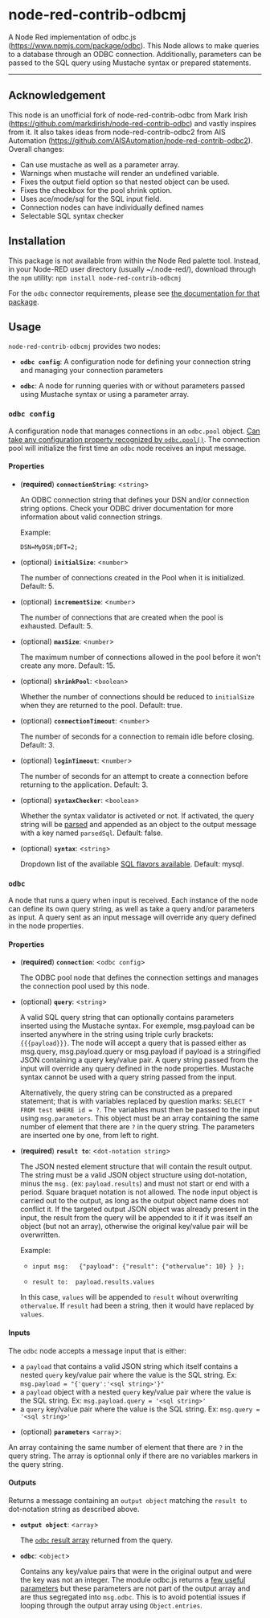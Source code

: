 # node-red-contrib-odbcmj

A Node Red implementation of odbc.js (https://www.npmjs.com/package/odbc).  This Node allows to make queries to a database through an ODBC connection.  Additionally, parameters can be passed to the SQL query using Mustache syntax or prepared statements.

---
## Acknowledgement

This node is an unofficial fork of node-red-contrib-odbc from Mark Irish (https://github.com/markdirish/node-red-contrib-odbc) and vastly inspires from it.  It also takes ideas from node-red-contrib-odbc2 from AIS Automation (https://github.com/AISAutomation/node-red-contrib-odbc2).  Overall changes:

  - Can use mustache as well as a parameter array.
  - Warnings when mustache will render an undefined variable.
  - Fixes the output field option so that nested object can be used.
  - Fixes the checkbox for the pool shrink option.
  - Uses ace/mode/sql for the SQL input field.
  - Connection nodes can have individually defined names
  - Selectable SQL syntax checker 


## Installation

This package is not available from within the Node Red palette tool.  Instead, in your Node-RED user directory (usually ~/.node-red/), download through the `npm` utility:
    ```
    npm install node-red-contrib-odbcmj
    ```

For the `odbc` connector requirements, please see [the documentation for that package](https://www.npmjs.com/package/odbc#requirements).


## Usage

`node-red-contrib-odbcmj` provides two nodes:

* **`odbc config`**: A configuration node for defining your connection string and managing your connection parameters

* **`odbc`**: A node for running queries with or without parameters passed using Mustache syntax or using a parameter array.


### `odbc config`

A configuration node that manages connections in an `odbc.pool` object. [Can take any configuration property recognized by `odbc.pool()`](https://www.npmjs.com/package/odbc#constructor-odbcpoolconnectionstring). The connection pool will initialize the first time an `odbc` node receives an input message.

#### Properties

* (**required**) **`connectionString`**: <`string`>

  An ODBC connection string that defines your DSN and/or connection string options.  Check your ODBC driver documentation for more information about valid connection strings.

  Example:
  ```
  DSN=MyDSN;DFT=2;
  ```
* (optional) **`initialSize`**: <`number`>

  The number of connections created in the Pool when it is initialized.  Default: 5.

* (optional) **`incrementSize`**: <`number`>

  The number of connections that are created when the pool is exhausted. Default: 5.

* (optional) **`maxSize`**: <`number`>

  The maximum number of connections allowed in the pool before it won't create any more. Default: 15.

* (optional) **`shrinkPool`**: <`boolean`>

  Whether the number of connections should be reduced to `initialSize` when they are returned to the pool. Default: true.

* (optional) **`connectionTimeout`**: <`number`>

  The number of seconds for a connection to remain idle before closing.  Default: 3.

* (optional) **`loginTimeout`**: <`number`>

  The number of seconds for an attempt to create a connection before returning to the application. Default: 3.

* (optional) **`syntaxChecker`**: <`boolean`>

  Whether the syntax validator is activeted or not. If activated, the query string will be [parsed](https://www.npmjs.com/package/node-sql-parser#create-ast-for-sql-statement) and appended as an object to the output message with a key named `parsedSql`.  Default: false.

* (optional) **`syntax`**: <`string`>

  Dropdown list of the available [SQL flavors available](https://www.npmjs.com/package/node-sql-parser#supported-database-sql-syntax). Default: mysql.

### `odbc`

A node that runs a query when input is received. Each instance of the node can define its own query string, as well as take a query and/or parameters as input. A query sent as an input message will override any query defined in the node properties.

#### Properties

* (**required**) **`connection`**: <`odbc config`>

  The ODBC pool node that defines the connection settings and manages the connection pool used by this node.

* (optional) **`query`**: <`string`>

  A valid SQL query string that can optionally contains parameters inserted using the Mustache syntax.  For exemple, msg.payload can be inserted anywhere in the string using triple curly brackets: `{{{payload}}}`.  The node will accept a query that is passed either as msg.query, msg.payload.query or msg.payload if payload is a stringified JSON containing a query key/value pair.  A query string passed from the input will override any query defined in the node properties.  Mustache syntax cannot be used with a query string passed from the input.

  Alternatively, the query string can be constructed as a prepared statement; that is with variables replaced by question marks: `SELECT * FROM test WHERE id = ?`.  The variables must then be passed to the input using `msg.parameters`.  This object must be an array containing the same number of element that there are `?` in the query string.  The parameters are inserted one by one, from left to right.

* (**required**) **`result to`**: <`dot-notation string`>

  The JSON nested element structure that will contain the result output.  The string must be a valid JSON object structure using dot-notation, minus the `msg.` (ex: `payload.results`) and must not start or end with a period.  Square braquet notation is not allowed.  The node input object is carried out to the output, as long as the output object name does not conflict it.  If the targeted output JSON object was already present in the input, the result from the query will be appended to it if it was itself an object (but not an array), otherwise the original key/value pair will be overwritten.

  Example:

    - `input msg:   {"payload": {"result": {"othervalue": 10} } };`

    - `result to:  payload.results.values`

    In this case, `values` will be appended to `result` wihout overwriting `othervalue`.  If `result` had been a string, then it would have replaced by `values`.

#### Inputs

The `odbc` node accepts a message input that is either:

  - a `payload` that contains a valid JSON string which itself contains a nested `query` key/value pair where the value is the SQL string. Ex: `msg.payload = "{'query':'<sql string>'}"`
  - a `payload` object with a nested `query` key/value pair where the value is the SQL string. Ex: `msg.payload.query = '<sql string>'`
  - a `query` key/value pair where the value is the SQL string. Ex: `msg.query = '<sql string>'`

* (optional) **`parameters`** <`array`>:

An array containing the same number of element that there are `?` in the query string.  The array is optionnal only if there are no variables markers in the query string.

#### Outputs

Returns a message containing an `output object` matching the `result to` dot-notation string as described above.

* **`output object`**: <`array`>

  The [`odbc` result array](https://www.npmjs.com/package/odbc#result-array) returned from the query.

* **`odbc`**: <`object`>

  Contains any key/value pairs that were in the original output and were the key was not an integer.  The module odbc.js returns a [few useful parameters](https://www.npmjs.com/package/odbc#result-array) but these parameters are not part of the output array and are thus segregated into `msg.odbc`.  This is to avoid potential issues if looping through the output array using `Object.entries`.